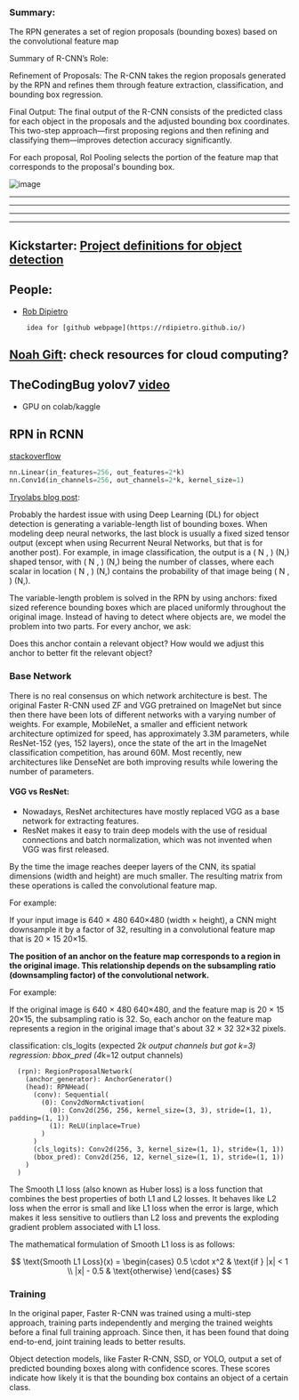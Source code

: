 ### Summary:

The RPN generates a set of region proposals (bounding boxes) based on the convolutional feature map

Summary of R-CNN’s Role:

Refinement of Proposals: The R-CNN takes the region proposals generated by the RPN and refines them through feature extraction, classification, and bounding box regression.

Final Output: The final output of the R-CNN consists of the predicted class for each object in the proposals and the adjusted bounding box coordinates. This two-step approach—first proposing regions and then refining and classifying them—improves detection accuracy significantly.

For each proposal, RoI Pooling selects the portion of the feature map that corresponds to the proposal's bounding box.

![image](https://github.com/user-attachments/assets/337d10f0-8860-4d7e-951e-24bcad3498a4)


------------------------------------------------------------------------------------------------------------------
------------------------------------------------------------------------------------------------------------------
------------------------------------------------------------------------------------------------------------------
------------------------------------------------------------------------------------------------------------------

## Kickstarter: [Project definitions for object detection](https://www.kickstarter.com/projects/adrianrosebrock/yolo-learning-packages-to-master-real-time-object-detection?ref=profile_created&category_id=51)

## People: 

 - [Rob Dipietro](https://rdipietro.github.io/friendly-intro-to-cross-entropy-loss/)

        idea for [github webpage](https://rdipietro.github.io/)

## [Noah Gift](https://github.com/noahgift): check resources for cloud computing?

## TheCodingBug yolov7 [video](https://www.youtube.com/watch?v=_fXABNYlZhY)

- GPU on colab/kaggle

## RPN in RCNN

[stackoverflow](https://stats.stackexchange.com/questions/561513/how-do-anchors-play-a-part-in-the-region-proposal-network-rpn-in-faster-rcnn) 
```python
nn.Linear(in_features=256, out_features=2*k)
nn.Conv1d(in_channels=256, out_channels=2*k, kernel_size=1)
```

[Tryolabs blog post](https://tryolabs.com/blog/2018/01/18/faster-r-cnn-down-the-rabbit-hole-of-modern-object-detection):

Probably the hardest issue with using Deep Learning (DL) for object detection is generating a variable-length list of bounding boxes. When modeling deep neural networks, the last block is usually a fixed sized tensor output (except when using Recurrent Neural Networks, but that is for another post). For example, in image classification, the output is a 
(
N
,
)
(N,) shaped tensor, with 
(
N
,
)
(N,) being the number of classes, where each scalar in location 
(
N
,
)
(N,) contains the probability of that image being 
(
N
,
)
(N,).

The variable-length problem is solved in the RPN by using anchors: fixed sized reference bounding boxes which are placed uniformly throughout the original image. Instead of having to detect where objects are, we model the problem into two parts. For every anchor, we ask:

Does this anchor contain a relevant object?
How would we adjust this anchor to better fit the relevant object?

### Base Network

There is no real consensus on which network architecture is best. The original Faster R-CNN used ZF and VGG pretrained on ImageNet but since then there have been lots of different networks with a varying number of weights. For example, MobileNet, a smaller and efficient network architecture optimized for speed, has approximately 3.3M parameters, while ResNet-152 (yes, 152 layers), once the state of the art in the ImageNet classification competition, has around 60M. Most recently, new architectures like DenseNet are both improving results while lowering the number of parameters.

#### VGG vs ResNet: 

- Nowadays, ResNet architectures have mostly replaced VGG as a base network for extracting features.
- ResNet makes it easy to train deep models with the use of residual connections and batch normalization, which was not invented when VGG was first released.


By the time the image reaches deeper layers of the CNN, its spatial dimensions (width and height) are much smaller. The resulting matrix from these operations is called the convolutional feature map.

For example:

If your input image is 
640
×
480
640×480 (width × height), a CNN might downsample it by a factor of 32, resulting in a convolutional feature map that is 
20
×
15
20×15.

**The position of an anchor on the feature map corresponds to a region in the original image. This relationship depends on the subsampling ratio (downsampling factor) of the convolutional network.**

For example:

If the original image is 
640
×
480
640×480, and the feature map is 
20
×
15
20×15, the subsampling ratio is 32. So, each anchor on the feature map represents a region in the original image that's about 
32
×
32
32×32 pixels.

classification: cls_logits (expected 2*k output channels but got k=3)
regression: bbox_pred (4*k=12 output channels)
```
  (rpn): RegionProposalNetwork(
    (anchor_generator): AnchorGenerator()
    (head): RPNHead(
      (conv): Sequential(
        (0): Conv2dNormActivation(
          (0): Conv2d(256, 256, kernel_size=(3, 3), stride=(1, 1), padding=(1, 1))
          (1): ReLU(inplace=True)
        )
      )
      (cls_logits): Conv2d(256, 3, kernel_size=(1, 1), stride=(1, 1))
      (bbox_pred): Conv2d(256, 12, kernel_size=(1, 1), stride=(1, 1))
    )
  )
```

The Smooth L1 loss (also known as Huber loss) is a loss function that combines the best properties of both L1 and L2 losses. It behaves like L2 loss when the error is small and like L1 loss when the error is large, which makes it less sensitive to outliers than L2 loss and prevents the exploding gradient problem associated with L1 loss.

The mathematical formulation of Smooth L1 loss is as follows:

$$
\text{Smooth L1 Loss}(x) = 
\begin{cases} 
0.5 \cdot x^2 & \text{if } |x| < 1 \\
|x| - 0.5 & \text{otherwise}
\end{cases}
$$

### Training

In the original paper, Faster R-CNN was trained using a multi-step approach, training parts independently and merging the trained weights before a final full training approach. Since then, it has been found that doing end-to-end, joint training leads to better results.


Object detection models, like Faster R-CNN, SSD, or YOLO, output a set of predicted bounding boxes along with confidence scores. These scores indicate how likely it is that the bounding box contains an object of a certain class.
